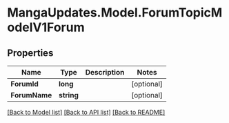 # MangaUpdates.Model.ForumTopicModelV1Forum

## Properties

Name | Type | Description | Notes
------------ | ------------- | ------------- | -------------
**ForumId** | **long** |  | [optional] 
**ForumName** | **string** |  | [optional] 

[[Back to Model list]](../README.md#documentation-for-models) [[Back to API list]](../README.md#documentation-for-api-endpoints) [[Back to README]](../README.md)

